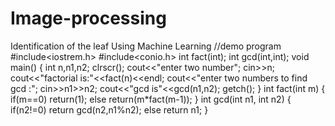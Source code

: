 # Image-processing
Identification of the leaf Using Machine Learning
//demo program
#include<iostrem.h>
#include<conio.h>
int fact(int);
int gcd(int,int);
void main()
{
  int n,n1,n2;
  clrscr();
  cout<<"enter two number";
  cin>>n;
  cout<<"factorial is:"<<fact(n)<<endl;
  cout<<"enter two numbers to find gcd :";
  cin>>n1>>n2;
  cout<<"gcd is"<<gcd(n1,n2);
  getch();
  }
  int fact(int m)
  {
    if(m==0)
    return(1);
    else
    return(m*fact(m-1));
   }
   int gcd(int n1, int n2)
   {
   if(n2!=0)
   return gcd(n2,n1%n2);
   else 
   return n1;
  }
  
  
